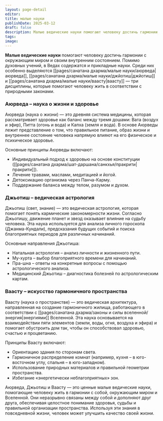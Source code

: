 ```yaml
---
layout: page-detail
editor: 
title: малые науки
publishDate: 2025-03-12
draft: false
description: Малые ведические науки помогают человеку достичь гармонии с окружающим миром и своим внутренним состоянием. Помимо духовных учений, в Ведах содержатся и прикладные науки.
tags: 
image:
---
```

**Малые ведические науки** помогают человеку достичь гармонии с окружающим миром и своим внутренним состоянием. Помимо духовных учений, в Ведах содержатся и прикладные науки. Среди них особенно выделяются [[pages/санатана дхарма/малые науки/аюрведа|аюрведа]], [[pages/санатана дхарма/малые науки/джйотиш|джйотиш]] и [[pages/санатана дхарма/малые науки/ваасту|ваасту]] — три дисциплины, которые помогают человеку жить в соответствии с природными законами.

### Аюрведа – наука о жизни и здоровье

Аюрведа (наука о жизни) — это древняя система медицины, которая рассматривает здоровье как баланс между тремя дошами: Вата (воздух и эфир), Питта (огонь и вода) и Капха (земля и вода). В основе Аюрведы лежит представление о том, что правильное питание, образ жизни и внутреннее состояние человека напрямую влияют на его физическое и психическое здоровье.

Основные принципы Аюрведы включают:

- Индивидуальный подход к здоровью на основе конституции ([[pages/санатана дхарма/шат-даршана/санкхья/пракрити|пракрити]]).
- Лечение травами, маслами, медитацией и йогой.
- Детоксикацию организма через Панча-Карму.
- Поддержание баланса между телом, разумом и духом.

### Джьотиш – ведическая астрология

Джьотиш (свет, знание) — это ведическая астрология, которая помогает понять кармические закономерности жизни. Согласно Джьотишу, движение планет и звезд оказывает влияние на судьбу человека. Эта наука используется для анализа личного гороскопа (Джанма-Кундали), предсказания будущих событий и поиска благоприятных периодов для различных начинаний.

Основные направления Джьотиша:

- Натальная астрология – анализ личности и жизненного пути.
- Му-хурта – выбор благоприятного времени для начинаний.
- Пра-шна – ответы на конкретные вопросы с помощью астрологического анализа.
- Медицинский Джьотиш – диагностика болезней по астрологическим картам.

### Ваасту – искусство гармоничного пространства

Ваасту (наука о пространстве) — это ведическая архитектура, направленная на создание гармоничного жилища, работающего в соответствии с [[pages/санатана дхарма/законы и силы вселенной/энергия|энергиями]] Вселенной. Эта наука основывается на взаимодействии пяти элементов (земли, воды, огня, воздуха и эфира) и помогает обустроить дом так, чтобы он способствовал здоровью, счастью и процветанию.

Принципы Ваасту включают:

- Ориентацию здания по сторонам света.
- Гармоничное распределение комнат (например, кухня – в юго-восточном углу, спальня – в юго-западном).
- Использование природных материалов и правильной геометрии пространства.
- Избегание «энергетически неблагоприятных» зон.

Аюрведа, Джьотиш и Ваасту — это ценные малые ведические науки, помогающие человеку жить в гармонии с собой, окружающим миром и Вселенной. Они неразрывно связаны между собой и дополняют друг друга, обеспечивая целостное понимание здоровья, судьбы и правильной организации пространства. Используя эти знания в повседневной жизни, человек может улучшить качество своей жизни.